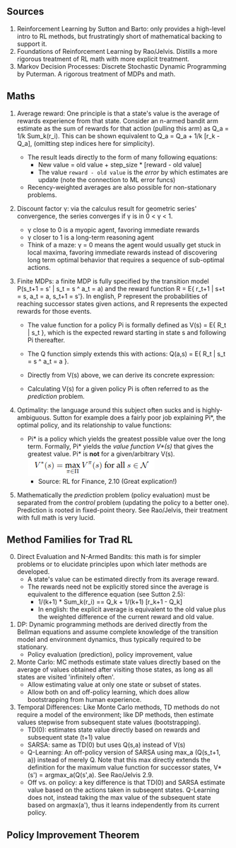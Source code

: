 ## Sources
1) Reinforcement Learning by Sutton and Barto: only provides a high-level intro to RL methods, but frustratingly short of mathematical backing to support it.
2) Foundations of Reinforcement Learning by Rao/Jelvis. Distills a more rigorous treatment of RL math with more explicit treatment.
3) Markov Decision Processes: Discrete Stochastic Dynamic Programming by Puterman. A rigorous treatment of MDPs and math.

## Maths

1) Average reward: One principle is that a state's value is the average of rewards experience from that state. Consider an n-armed bandit arm estimate as the sum of rewards for that action (pulling this arm) as Q_a = 1/k Sum_k(r_i). This can be shown equivalent to Q_a = Q_a + 1/k [r_k - Q_a], (omitting step indices here for simplicity). 
    * The result leads directly to the form of many following equations:
        * New value = old value + step_size * [reward - old value]
        * The value `reward - old value` is the *error* by which estimates are update (note the connection to ML error funcs)
    * Recency-weighted averages are also possible for non-stationary problems.
2) Discount factor γ: via the calculus result for geometric series' convergence, the series converges if γ is in 0 < γ < 1.
    * γ close to 0 is a myopic agent, favoring immediate rewards
    * γ closer to 1 is a long-term reasoning agent
    * Think of a maze: γ = 0 means the agent would usually get stuck in local maxima, favoring immediate rewards instead of discovering long term optimal behavior that requires a sequence of sub-optimal actions.

2) Finite MDPs: a finite MDP is fully specified by the transition model P(s_t+1 = s' | s_t = s ^ a_t = a) and the reward function R = E{ r_t+1 | s+t = s, a_t = a, s_t+1 = s'}. In english, P represent the probabilities of reaching successor states given actions, and R represents the expected rewards for those events.
    * The value function for a policy Pi is formally defined as V(s) = E{ R_t | s_t }, which is the expected reward starting in state s and following Pi thereafter.
    * The Q function simply extends this with actions: Q(a,s) = E{ R_t | s_t = s ^ a_t = a }.
    * Directly from V(s) above, we can derive its concrete expression:
        
    * Calculating V(s) for a given policy Pi is often referred to as the *prediction* problem.
4) Optimality: the language around this subject often sucks and is highly-ambiguous. Sutton for example does a fairly poor job explaining Pi*, the optimal policy, and its relationship to value functions:
    * Pi* is a policy which yields the greatest possible value over the long term. Formally, Pi* yields the *value function V\*(s)* that gives the greatest value. Pi* is **not** for a given/arbitrary V(s).
        ![image](Pi_star.png)
        * Source: RL for Finance, 2.10 (Great explication!)

5) Mathematically the *prediction* problem (policy evaluation) must be separated from the *control* problem (updating the policy to a better one). Prediction is rooted in fixed-point theory. See Rao/Jelvis, their treatment with full math is very lucid.



## Method Families for Trad RL
0) Direct Evaluation and N-Armed Bandits: this math is for simpler problems or to elucidate principles upon which later methods are developed.
    * A state's value can be estimated directly from its average reward.
    * The rewards need not be explicitly stored since the average is equivalent to the difference equation (see Sutton 2.5):
        * 1/(k+1) * Sum_k(r_i) == Q_k + 1/(k+1) [r_k+1 - Q_k]
        * In english: the explicit average is equivalent to the old value plus the weighted difference of the current reward and old value.
1) DP: Dynamic programming methods are derived directly from the Bellman equations and assume complete knowledge of the transition model and environment dynamics, thus typically required to be stationary.
    * Policy evaluation (prediction), policy improvement, value 
2) Monte Carlo: MC methods estimate state values directly based on the average of values obtained after visiting those states, as long as
all states are visited 'infinitely often'.
    * Allow estimating value at only one state or subset of states.
    * Allow both on and off-policy learning, which does allow bootstrapping from human experience.
3) Temporal Differences: Like Monte Carlo methods, TD methods do not require a model of the environment; like DP methods, then estimate values stepwise from subsequent state values (bootstrapping).
    * TD(0): estimates state value directly based on rewards and subsequent state (t+1) value
    * SARSA: same as TD(0) but uses Q(s,a) instead of V(s)
    * Q-Learning: An off-policy version of SARSA using max_a (Q(s_t+1, a)) instead of merely Q. Note that this max directly extends the definition for the maximum value function for successor states, V*(s') = argmax_a(Q(s',a). See Rao/Jelvis 2.9.
    * Off vs. on policy: a key difference is that TD(0) and SARSA estimate value based on the actions taken in subseqent states. Q-Learning does not, instead taking the max value of the subsequent state based on argmax(a'), thus it learns independently from its current policy.


## Policy Improvement Theorem